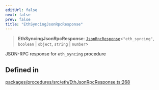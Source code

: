 ```yaml
---
editUrl: false
next: false
prev: false
title: "EthSyncingJsonRpcResponse"
---
```


> **EthSyncingJsonRpcResponse**: [`JsonRpcResponse`](/reference/tevm/jsonrpc/type-aliases/jsonrpcresponse/)\<`"eth_syncing"`, `boolean` \| `object`, `string` \| `number`\>

JSON-RPC response for `eth_syncing` procedure

## Defined in

[packages/procedures/src/eth/EthJsonRpcResponse.ts:268](https://github.com/qbzzt/tevm-monorepo/blob/main/packages/procedures/src/eth/EthJsonRpcResponse.ts#L268)
